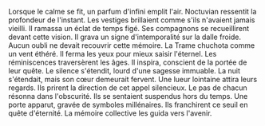 Lorsque le calme se fit, un parfum d'infini emplit l'air.
Noctuvian ressentit la profondeur de l'instant.
Les vestiges brillaient comme s'ils n'avaient jamais vieilli.
Il ramassa un éclat de temps figé.
Ses compagnons se recueillirent devant cette vision.
Il grava un signe d'intemporalité sur la dalle froide.
Aucun oubli ne devait recouvrir cette mémoire.
La Trame chuchota comme un vent éthéré.
Il ferma les yeux pour mieux saisir l'éternel.
Les réminiscences traversèrent les âges.
Il inspira, conscient de la portée de leur quête.
Le silence s'étendit, lourd d'une sagesse immuable.
La nuit s'étendait, mais son cœur demeurait fervent.
Une lueur lointaine attira leurs regards.
Ils prirent la direction de cet appel silencieux.
Le pas de chacun résonna dans l'obscurité.
Ils se sentaient suspendus hors du temps.
Une porte apparut, gravée de symboles millénaires.
Ils franchirent ce seuil en quête d'éternité.
La mémoire collective les guida vers l'avenir.
